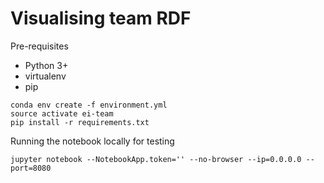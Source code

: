 # Visualising team RDF

Pre-requisites
* Python 3+
* virtualenv
* pip


```
conda env create -f environment.yml
source activate ei-team
pip install -r requirements.txt
```

Running the notebook locally for testing

```
jupyter notebook --NotebookApp.token='' --no-browser --ip=0.0.0.0 --port=8080
```

